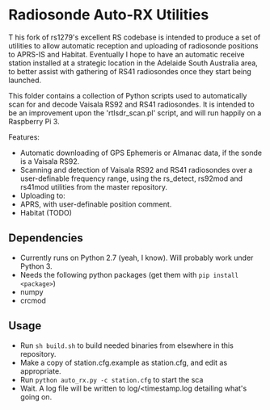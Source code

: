 Radiosonde Auto-RX Utilities
============================
T his fork of rs1279's excellent RS codebase is intended to produce a set of utilities to allow automatic
reception and uploading of radiosonde positions to APRS-IS and Habitat. 
Eventually I hope to have an automatic receive station installed at a strategic location in the 
Adelaide South Australia area, to better assist with gathering of RS41 radiosondes once they start being
launched.

This folder contains a collection of Python scripts used to automatically scan for and decode Vaisala RS92 and RS41 radiosondes.
It is intended to be an improvement upon the 'rtlsdr_scan.pl' script, and will run happily on a Raspberry Pi 3. 

Features:
* Automatic downloading of GPS Ephemeris or Almanac data, if the sonde is a Vaisala RS92.
* Scanning and detection of Vaisala RS92 and RS41 radiosondes over a user-definable frequency range, using the rs_detect, rs92mod and rs41mod utilities from the master repository. 
* Uploading to:
 * APRS, with user-definable position comment.
 * Habitat (TODO)

Dependencies
------------
* Currently runs on Python 2.7 (yeah, I know). Will probably work under Python 3.
* Needs the following python packages (get them with `pip install <package>`)
 * numpy
 * crcmod
 
Usage
-----
* Run `sh build.sh` to build needed binaries from elsewhere in this repository.
* Make a copy of station.cfg.example as station.cfg, and edit as appropriate.
* Run `python auto_rx.py -c station.cfg` to start the sca
* Wait. A log file will be written to log/<timestamp.log detailing what's going on.
